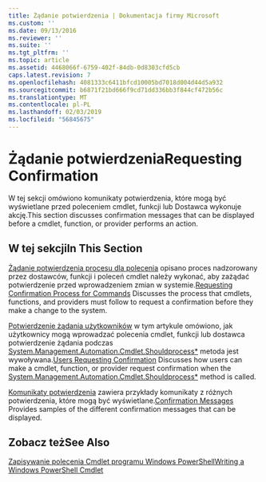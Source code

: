 ```yaml
---
title: Żądanie potwierdzenia | Dokumentacja firmy Microsoft
ms.custom: ''
ms.date: 09/13/2016
ms.reviewer: ''
ms.suite: ''
ms.tgt_pltfrm: ''
ms.topic: article
ms.assetid: 4468066f-6759-402f-84db-0d8303cfd5cb
caps.latest.revision: 7
ms.openlocfilehash: 4081333c6411bfcd10005bd7018d004d44d5a932
ms.sourcegitcommit: b6871f21bd666f9cd71dd336bb3f844cf472b56c
ms.translationtype: MT
ms.contentlocale: pl-PL
ms.lasthandoff: 02/03/2019
ms.locfileid: "56845675"
---
```

# <a name="requesting-confirmation"></a><span data-ttu-id="a6c8a-102">Żądanie potwierdzenia</span><span class="sxs-lookup"><span data-stu-id="a6c8a-102">Requesting Confirmation</span></span>

<span data-ttu-id="a6c8a-103">W tej sekcji omówiono komunikaty potwierdzenia, które mogą być wyświetlane przed poleceniem cmdlet, funkcji lub Dostawca wykonuje akcję.</span><span class="sxs-lookup"><span data-stu-id="a6c8a-103">This section discusses confirmation messages that can be displayed before a cmdlet, function, or provider performs an action.</span></span>

## <a name="in-this-section"></a><span data-ttu-id="a6c8a-104">W tej sekcji</span><span class="sxs-lookup"><span data-stu-id="a6c8a-104">In This Section</span></span>

<span data-ttu-id="a6c8a-105">[Żądanie potwierdzenia procesu dla polecenia](./requesting-confirmation-from-cmdlets.md) opisano proces nadzorowany przez dostawców, funkcji i poleceń cmdlet należy wykonać, aby zażądać potwierdzenie przed wprowadzeniem zmian w systemie.</span><span class="sxs-lookup"><span data-stu-id="a6c8a-105">[Requesting Confirmation Process for Commands](./requesting-confirmation-from-cmdlets.md) Discusses the process that cmdlets, functions, and providers must follow to request a confirmation before they make a change to the system.</span></span>

<span data-ttu-id="a6c8a-106">[Potwierdzenie żądania użytkowników](./users-requesting-confirmation.md) w tym artykule omówiono, jak użytkownicy mogą wprowadzać polecenia cmdlet, funkcji lub dostawca potwierdzenie żądania podczas [System.Management.Automation.Cmdlet.Shouldprocess\*](/dotnet/api/System.Management.Automation.Cmdlet.ShouldProcess) metoda jest wywoływana.</span><span class="sxs-lookup"><span data-stu-id="a6c8a-106">[Users Requesting Confirmation](./users-requesting-confirmation.md) Discusses how users can make a cmdlet, function, or provider request confirmation when the [System.Management.Automation.Cmdlet.Shouldprocess\*](/dotnet/api/System.Management.Automation.Cmdlet.ShouldProcess) method is called.</span></span>

<span data-ttu-id="a6c8a-107">[Komunikaty potwierdzenia](./confirmation-messages.md) zawiera przykłady komunikaty z różnych potwierdzenia, które mogą być wyświetlane.</span><span class="sxs-lookup"><span data-stu-id="a6c8a-107">[Confirmation Messages](./confirmation-messages.md) Provides samples of the different confirmation messages that can be displayed.</span></span>

## <a name="see-also"></a><span data-ttu-id="a6c8a-108">Zobacz też</span><span class="sxs-lookup"><span data-stu-id="a6c8a-108">See Also</span></span>

[<span data-ttu-id="a6c8a-109">Zapisywanie polecenia Cmdlet programu Windows PowerShell</span><span class="sxs-lookup"><span data-stu-id="a6c8a-109">Writing a Windows PowerShell Cmdlet</span></span>](./writing-a-windows-powershell-cmdlet.md)
